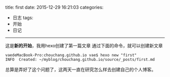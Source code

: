 title: first
date: 2015-12-29 16:21:03
categories:
- 日志
tags:
- 开始
- 日记

---
这是**新的开始**，我用hexo创建了第一篇文章
通过下面的命令，就可以创建新文章
```
vaedeMacBook-Pro:chouchang.github.io vae$ hexo new "first"
INFO  Created: ~/myblog/chouchang.github.io/source/_posts/first.md
```

总算是弄好了这个问题了，这两天一直在研究怎么样去创建自己的个人博客。